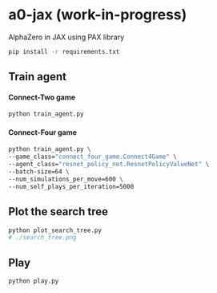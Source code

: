 # a0-jax (work-in-progress)
AlphaZero in JAX using PAX library

```sh
pip install -r requirements.txt
```


## Train agent

#### Connect-Two game


```sh
python train_agent.py
```


#### Connect-Four game

```sh
python train_agent.py \
--game_class="connect_four_game.Connect4Game" \
--agent_class="resnet_policy_net.ResnetPolicyValueNet" \
--batch-size=64 \
--num_simulations_per_move=600 \
--num_self_plays_per_iteration=5000
```

## Plot the search tree

```sh
python plot_search_tree.py 
# ./search_tree.png
```

## Play

```sh
python play.py
```